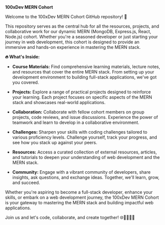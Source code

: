 **100xDev MERN Cohort**

Welcome to the 100xDev MERN Cohort GitHub repository! 🚀

This repository serves as the central hub for all the resources, projects, and collaborative work for our dynamic MERN (MongoDB, Express.js, React, Node.js) cohort. Whether you're a seasoned developer or just starting your journey in web development, this cohort is designed to provide an immersive and hands-on experience in mastering the MERN stack.

**🔥 What's Inside:**

- **Course Materials:** Find comprehensive learning materials, lecture notes, and resources that cover the entire MERN stack. From setting up your development environment to building full-stack applications, we've got you covered.

- **Projects:** Explore a range of practical projects designed to reinforce your learning. Each project focuses on specific aspects of the MERN stack and showcases real-world applications.

- **Collaboration:** Collaborate with fellow cohort members on group projects, code reviews, and issue discussions. Experience the power of teamwork and learn to develop in a collaborative environment.

- **Challenges:** Sharpen your skills with coding challenges tailored to various proficiency levels. Challenge yourself, track your progress, and see how you stack up against your peers.

- **Resources:** Access a curated collection of external resources, articles, and tutorials to deepen your understanding of web development and the MERN stack.

- **Community:** Engage with a vibrant community of developers, share insights, ask questions, and exchange ideas. Together, we'll learn, grow, and succeed.

Whether you're aspiring to become a full-stack developer, enhance your skills, or embark on a web development journey, the 100xDev MERN Cohort is your gateway to mastering the MERN stack and building impactful web applications.

Join us and let's code, collaborate, and create together! 🌐👩‍💻👨‍💻
